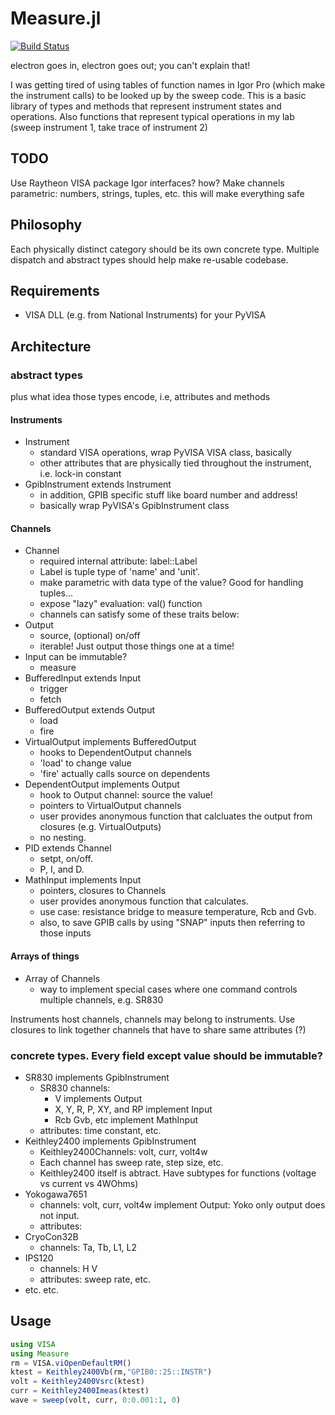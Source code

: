 # Measure.jl

[![Build Status](https://travis-ci.org/menyoung/Measure.jl.svg?branch=master)](https://travis-ci.org/menyoung/Measure.jl)

electron goes in, electron goes out; you can't explain that!

I was getting tired of using tables of function names in Igor Pro (which make the instrument calls) to be looked up by the sweep code.
This is a basic library of types and methods that represent instrument states and operations.
Also functions that represent typical operations in my lab (sweep instrument 1, take trace of instrument 2)

TODO
----

Use Raytheon VISA package
Igor interfaces? how?
Make channels parametric: numbers, strings, tuples, etc. this will make everything safe

Philosophy
----------

Each physically distinct category should be its own concrete type.
Multiple dispatch and abstract types should help make re-usable codebase.

Requirements
------------

* VISA DLL (e.g. from National Instruments) for your PyVISA

Architecture
------------

### abstract types
plus what idea those types encode, i.e, attributes and methods

#### Instruments
* Instrument
	* standard VISA operations, wrap PyVISA VISA class, basically
	* other attributes that are physically tied throughout the instrument, i.e. lock-in constant
* GpibInstrument extends Instrument
	* in addition, GPIB specific stuff like board number and address!
	* basically wrap PyVISA's GpibInstrument class

#### Channels
* Channel
	* required internal attribute: label::Label
	* Label is tuple type of 'name' and 'unit'.
	* make parametric with data type of the value? Good for handling tuples...
	* expose "lazy" evaluation: val() function
	* channels can satisfy some of these traits below:
* Output
	* source, (optional) on/off
	* iterable! Just output those things one at a time!
* Input can be immutable?
	* measure
* BufferedInput extends Input
	* trigger
	* fetch
* BufferedOutput extends Output
	* load
	* fire
* VirtualOutput implements BufferedOutput
	* hooks to DependentOutput channels
	* 'load' to change value
	* 'fire' actually calls source on dependents
* DependentOutput implements Output
	* hook to Output channel: source the value!
	* pointers to VirtualOutput channels
	* user provides anonymous function that calcluates the output from closures (e.g. VirtualOutputs)
	* no nesting.
* PID extends Channel
	* setpt, on/off.
	* P, I, and D.
* MathInput implements Input
	* pointers, closures to Channels
	* user provides anonymous function that calculates.
	* use case: resistance bridge to measure temperature, Rcb and Gvb.
	* also, to save GPIB calls by using "SNAP" inputs then referring to those inputs

#### Arrays of things
* Array of Channels
	* way to implement special cases where one command controls multiple channels, e.g. SR830

Instruments host channels, channels may belong to instruments.
Use closures to link together channels that have to share same attributes (?)

### concrete types. Every field except value should be immutable?  
* SR830 implements GpibInstrument
	* SR830 channels:
		* V implements Output
		* X, Y, R, P, XY, and RP implement Input
		* Rcb Gvb, etc implement MathInput
	* attributes: time constant, etc.
* Keithley2400 implements GpibInstrument
	* Keithley2400Channels: volt, curr, volt4w
	* Each channel has sweep rate, step size, etc.
	* Keithley2400 itself is abtract. Have subtypes for functions (voltage vs current vs 4WOhms)
* Yokogawa7651
	* channels: volt, curr, volt4w implement Output: Yoko only output does not input.
	* attributes:
* CryoCon32B
	* channels: Ta, Tb, L1, L2
* IPS120
	* channels: H V
	* attributes: sweep rate, etc.
* etc. etc.

Usage
-----

```julia
using VISA
using Measure
rm = VISA.viOpenDefaultRM()
ktest = Keithley2400Vb(rm,"GPIB0::25::INSTR")
volt = Keithley2400Vsrc(ktest)
curr = Keithley2400Imeas(ktest)
wave = sweep(volt, curr, 0:0.001:1, 0)
```
